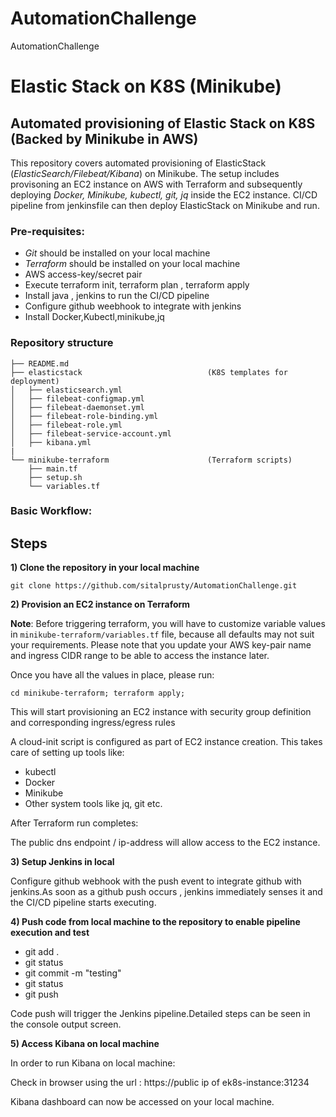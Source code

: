 # AutomationChallenge
AutomationChallenge
# **Elastic Stack on K8S (Minikube)**

## **Automated provisioning of Elastic Stack on K8S (Backed by Minikube in AWS)**

This repository covers automated provisioning of ElasticStack (*ElasticSearch/Filebeat/Kibana*) on Minikube. The setup includes provisoning an EC2 instance on AWS with Terraform and subsequently deploying *Docker, Minikube, kubectl, git, jq* inside the EC2 instance. CI/CD pipeline from jenkinsfile can then deploy ElasticStack on Minikube and run.



### **Pre-requisites:**
- *Git* should be installed on your local machine
- *Terraform* should be installed on your local machine
- AWS access-key/secret pair
- Execute terraform init, terraform plan , terraform apply
- Install java , jenkins to run the CI/CD pipeline
- Configure github weebhook to integrate with jenkins
- Install Docker,Kubectl,minikube,jq



### **Repository structure**
```
├── README.md
├── elasticstack                            (K8S templates for deployment)
│   ├── elasticsearch.yml
│   ├── filebeat-configmap.yml
│   ├── filebeat-daemonset.yml
│   ├── filebeat-role-binding.yml
│   ├── filebeat-role.yml
│   ├── filebeat-service-account.yml
│   ├── kibana.yml
|
└── minikube-terraform                      (Terraform scripts)
    ├── main.tf
    ├── setup.sh
    └── variables.tf
```



### Basic Workflow:

## Steps

**1) Clone the repository in your local machine**
```
git clone https://github.com/sitalprusty/AutomationChallenge.git
```


**2) Provision an EC2 instance on Terraform**

**Note**: Before triggering terraform, you will have to customize variable values in `minikube-terraform/variables.tf` file, because all defaults may not suit your requirements. Please note that you update your AWS key-pair name and ingress CIDR range to be able to access the instance later.

Once you have all the values in place, please run:
```
cd minikube-terraform; terraform apply;
```

This will start provisioning an EC2 instance with security group definition and corresponding ingress/egress rules

A cloud-init script is configured as part of EC2 instance creation. This takes care of setting up tools like:
- kubectl 
- Docker
- Minikube 
- Other system tools like jq, git etc.

After Terraform run completes:

The public dns endpoint / ip-address will allow access to the EC2 instance. 


**3) Setup Jenkins in local**

Configure github webhook with the push event to integrate github with jenkins.As soon as a github push occurs , jenkins immediately senses it and the CI/CD pipeline starts executing.



**4) Push code from local machine to the repository to enable pipeline execution and test**

- git add .
- git status 
- git commit -m "testing"
- git status
- git push

Code push will trigger the Jenkins pipeline.Detailed steps can be seen in the console output screen.


**5) Access Kibana on local machine**

In order to run Kibana on local machine:

Check in browser using the url : https://public ip of ek8s-instance:31234



Kibana dashboard can now be accessed on your local machine.





